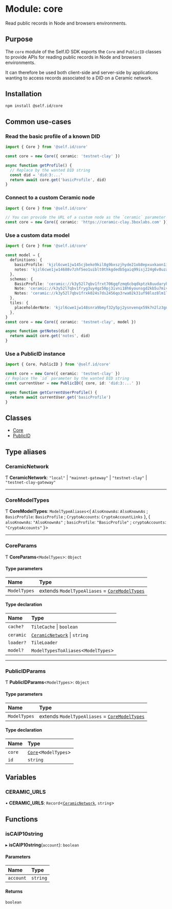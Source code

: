 # Module: core

Read public records in Node and browsers environments.

## Purpose

The `core` module of the Self.ID SDK exports the `Core` and `PublicID` classes to provide APIs
for reading public records in Node and browsers environments.

It can therefore be used both client-side and server-side by applications wanting to access
records associated to a DID on a Ceramic network.

## Installation

```sh
npm install @self.id/core
```

## Common use-cases

### Read the basic profile of a known DID

```ts
import { Core } from '@self.id/core'

const core = new Core({ ceramic: 'testnet-clay' })

async function getProfile() {
  // Replace by the wanted DID string
  const did = 'did:3:...'
  return await core.get('basicProfile', did)
}
```

### Connect to a custom Ceramic node

```ts
import { Core } from '@self.id/core'

// You can provide the URL of a custom node as the `ceramic` parameter
const core = new Core({ ceramic: 'https://ceramic-clay.3boxlabs.com' })
```

### Use a custom data model

```ts
import { Core } from '@self.id/core'

const model = {
  definitions: {
    basicProfile: 'kjzl6cwe1jw145cjbeko9kil8g9bxszjhyde21ob8epxuxkaon1izyqsu8wgcic',
    notes: 'kjzl6cwe1jw14688v7zhf5eo1uiblt0thkgdedb5gaiq99isj224g6v8uza2r4m',
  },
  schemas: {
    BasicProfile: 'ceramic://k3y52l7qbv1frxt706gqfzmq6cbqdkptzk8uudaryhlkf6ly9vx21hqu4r6k1jqio',
    Note: 'ceramic://k3y52l7qbv1fryg3uy4gz50pj3ivni18h6younsgd2kb5u7mivx3h258m01tkwk5c',
    Notes: 'ceramic://k3y52l7qbv1frxk024s7ds2456qo3rwa02k31uf98loz8lm1lodlgv3eeqh4cxgjk',
  },
  tiles: {
    placeholderNote: 'kjzl6cwe1jw148snra9bmyf32y5pj2ysnvenqx59k7n2lz3gnri72axvp25fo1v',
  },
}
const core = new Core({ ceramic: 'testnet-clay', model })

async function getNotes(did) {
  return await core.get('notes', did)
}
```

### Use a PublicID instance

```ts
import { Core, PublicID } from '@self.id/core'

const core = new Core({ ceramic: 'testnet-clay' })
// Replace the `id` parameter by the wanted DID string
const currentUser = new PublicID({ core, id: 'did:3:...' })

async function getCurrentUserProfile() {
  return await currentUser.get('basicProfile')
}
```

## Classes

- [Core](../classes/core.Core.md)
- [PublicID](../classes/core.PublicID.md)

## Type aliases

### CeramicNetwork

Ƭ **CeramicNetwork**: ``"local"`` \| ``"mainnet-gateway"`` \| ``"testnet-clay"`` \| ``"testnet-clay-gateway"``

___

### CoreModelTypes

Ƭ **CoreModelTypes**: `ModelTypeAliases`<{ `AlsoKnownAs`: `AlsoKnownAs` ; `BasicProfile`: `BasicProfile` ; `CryptoAccounts`: `CryptoAccountLinks`  }, { `alsoKnownAs`: ``"AlsoKnownAs"`` ; `basicProfile`: ``"BasicProfile"`` ; `cryptoAccounts`: ``"CryptoAccounts"``  }\>

___

### CoreParams

Ƭ **CoreParams**<`ModelTypes`\>: `Object`

#### Type parameters

| Name | Type |
| :------ | :------ |
| `ModelTypes` | extends `ModelTypeAliases` = [`CoreModelTypes`](core.md#coremodeltypes) |

#### Type declaration

| Name | Type |
| :------ | :------ |
| `cache?` | `TileCache` \| `boolean` |
| `ceramic` | [`CeramicNetwork`](core.md#ceramicnetwork) \| `string` |
| `loader?` | `TileLoader` |
| `model?` | `ModelTypesToAliases`<`ModelTypes`\> |

___

### PublicIDParams

Ƭ **PublicIDParams**<`ModelTypes`\>: `Object`

#### Type parameters

| Name | Type |
| :------ | :------ |
| `ModelTypes` | extends `ModelTypeAliases` = [`CoreModelTypes`](core.md#coremodeltypes) |

#### Type declaration

| Name | Type |
| :------ | :------ |
| `core` | [`Core`](../classes/core.Core.md)<`ModelTypes`\> |
| `id` | `string` |

## Variables

### CERAMIC\_URLS

• **CERAMIC\_URLS**: `Record`<[`CeramicNetwork`](core.md#ceramicnetwork), `string`\>

## Functions

### isCAIP10string

▸ **isCAIP10string**(`account`): `boolean`

#### Parameters

| Name | Type |
| :------ | :------ |
| `account` | `string` |

#### Returns

`boolean`
